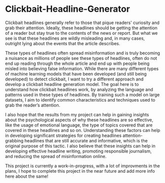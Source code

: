 # Clickbait-Headline-Generator

Clickbait headlines generally refer to those that pique readers' curiosity and grab their attention. Ideally, these headlines should be getting the attention of a reader but stay true to the contents of the news or report. But what we see is that these headlines are wildly misleading and, in many cases, outright lying about the events that the article describes.  

These types of headlines often spread misinformation and is truly becoming a nuisance as millions of people see these types of headlines, often do not end up reading through the whole article and end up with people being misled into believing false information. While there are many different types of machine learning models that have been developed (and still being developed) to detect clickbait, I want to try a different approach and develop a clickbait headline generation model. The goal here is to understand how clickbait headlines work, by analyzing the language and patterns used in these types of headlines. By training such a model on large datasets, I aim to identify common characteristics and techniques used to grab the reader’s attention.

I also hope that the results from my project can help in gaining insights about the psychological aspects of why these headlines are so effective, like the usage of emotional language, the type of topics covered that are covered in these headlines and so on. Understanding these factors can help in developing significant strategies for creating headlines attention-grabbing headlines that are still accurate and informative, which is the original purpose of this tactic. I also believe that these insights can help in developing effective headline writing, promoting responsible journalism, and reducing the spread of misinformation online. 

This project is currently a work-in-progress, with a lot of improvments in the plans, I hope to complete this project in the near future and add more info here about the same!
